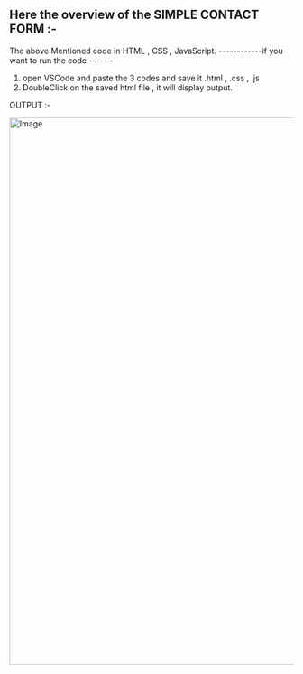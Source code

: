Here the overview of the SIMPLE CONTACT FORM :-
-------------
The above Mentioned code in HTML , CSS , JavaScript.
------------if you want to run the code -------
1. open VSCode and paste the 3 codes and save it .html , .css , .js
2. DoubleClick on the saved html file , it will display output.

OUTPUT :-

<img width="1920" height="969" alt="Image" src="https://github.com/user-attachments/assets/a095c486-bf2a-42cc-bc8b-b8860a80967b" />
